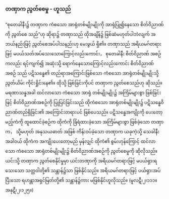 ### တဏှာက ညွတ်စေမှု - ဟူသည်

“စုတေခါနီး၌ တဏှာက ကံစသော အာရုံတစ်မျိုးမျိုးကို အာရုံပြု၍နေသော စိတ်ဝိညာဏ်ကို ညွတ်စေ
သည်”ဟု ဆိုရာ၌ တဏှာသည် ထိုအချိန်၌ ဖြစ်ဆဲမဟုတ်ပါဘဲလျက် အဘယ်နည်းဖြင့် ညွတ်စေအပ်ပါသနည်းဟု
မေးဖွယ် ရှိ၏။ တဏှာသည် အရိယမဂ်တရားဖြင့် မပယ်သတ်အပ်သေးသောကြောင့်လည်းကောင်း， စုတေခါနီး
စိတ်ဝိညာဏ် အစဉ်ကလည်း ရင့်ကျက်၍ အဆုံးသို့ ရောက်နေသောကြောင့်လည်းကောင်း စိတ်ဝိညာဏ်အစဉ်
သည် ပဋိသန္ဓေ၏ တည်ရာအကြောင်းဖြစ်သော ကံစသော အာရုံတစ်မျိုးမျိုးသို့ ညွတ်ယိမ်း ကိုင်းရှိုင်းနေ၏။
ထိုသို့ ဖြစ်ခြင်းကိုပင် တဏှာက ညွတ်စေသည်ဟု ဆိုသည်။ မရဏာသန္နအခါ ထင်လာသော ကံစသော အာရုံ
တစ်မျိုးမျိုး၌ အကြိမ်များစွာ ဖြစ်ခြင်းဖြင့် စိတ်ဝိညာဏ်အစဉ်ကို ပြုပြင်ခြင်းသည် ထိုကံစသော အာရုံတစ်မျိုးမျိုး၌
ပဋိသန္ဓေဝိညာဏ်တည်ရှိခြင်း၏ အကြောင်းတရားပင် ဖြစ်ပေသည်။ ပဋိသန္ဓေအကျိုးကို ပေးတော့မည့်ကံကို
ထူထောင်ခဲ့စဉ်က ထိုကံကို ခြံရံထားခဲ့သော အကြိမ်များစွာ ဖြစ်ခဲ့သော တဏှာက， သို့မဟုတ် အနုသယဓာတ်
အဖြစ် ကိန်းဝပ်ခဲ့သော တဏှာက ယခုကဲ့သို့ သေခါနီးအခါဝယ် ထိုကံက အကျိုးပေးတော့မည် မှန်လျှင် ထိုကံ၏
စွမ်းဟုန်ကြောင့် ထင်လာသော ကံစသော အာရုံတစ်မျိုးမျိုး၌ စိတ်ဝိညာဏ်အစဉ်ကို ညွတ်စေမှုကို ဆိုလိုသည်။
ယင်းသို့ တဏှာက ညွတ်စေနိုင်မှုမှာ ယင်းတဏှာကို အရိယမဂ်တရားဖြင့် မပယ်ရှားရသေးသော သတ္တဝါတို့၏
သန္တာန်၌သာ ဖြစ်နိုင်သည်။ အရိယမဂ်တရားဖြင့် ပယ်ရှားအပ်ပြီးသော ရဟန္တာအရှင်မြတ်တို့၏ သန္တာန်၌ကား
မဖြစ်နိုင်ဟူလိုသည်။ (မူလဋီ၊၂၊၁၁၁။ အနုဋီ၊၂၊၁၂၅။)